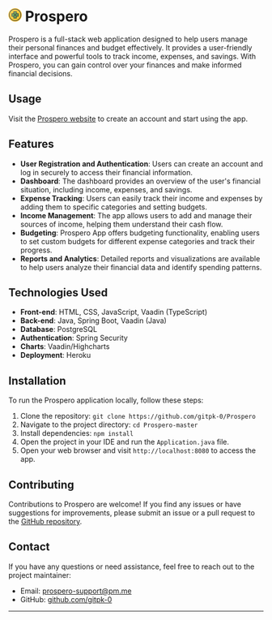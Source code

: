 

# <img src="images/icon.png" alt="Prospero App" width="26px"> Prospero

Prospero is a full-stack web application designed to help users manage their personal 
finances and budget effectively. It provides a user-friendly interface and powerful 
tools to track income, expenses, and savings. With Prospero, you can gain control 
over your finances and make informed financial decisions.

## Usage

Visit the [Prospero website](https://prospero-app.herokuapp.com) to create an account 
and start using the app.

## Features

- **User Registration and Authentication**: Users can create an account and log in 
securely to access their financial information.
- **Dashboard**: The dashboard provides an overview of the user's financial situation, 
including income, expenses, and savings.
- **Expense Tracking**: Users can easily track their income and expenses by adding them 
to specific categories and setting budgets.
- **Income Management**: The app allows users to add and manage their sources of income,
helping them understand their cash flow.
- **Budgeting**: Prospero App offers budgeting functionality, enabling users to set 
custom budgets for different expense categories and track their progress.
- **Reports and Analytics**: Detailed reports and visualizations are available to help 
users analyze their financial data and identify spending patterns.

## Technologies Used

- **Front-end**: HTML, CSS, JavaScript, Vaadin (TypeScript)
- **Back-end**: Java, Spring Boot, Vaadin (Java)
- **Database**: PostgreSQL
- **Authentication**: Spring Security
- **Charts**: Vaadin/Highcharts
- **Deployment**: Heroku

## Installation

To run the Prospero application locally, follow these steps:

1. Clone the repository: `git clone https://github.com/gitpk-0/Prospero`
2. Navigate to the project directory: `cd Prospero-master`
3. Install dependencies: `npm install`
4. Open the project in your IDE and run the `Application.java` file.
6. Open your web browser and visit `http://localhost:8080` to access the app.

## Contributing

Contributions to Prospero are welcome! If you find any issues or have suggestions
for improvements, please submit an issue or a pull request to 
the [GitHub repository](https://github.com/your-username/prospero-app).

## Contact

If you have any questions or need assistance, feel free to reach out to the 
project maintainer:

- Email: prospero-support@pm.me
- GitHub: [github.com/gitpk-0](https://github.com/gitpk-0)

---